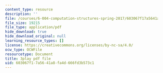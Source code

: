 ```yaml
---
content_type: resource
description: ''
file: /courses/6-004-computation-structures-spring-2017/603067f17a5641a8fa4d666fd3b573c1_m42nkRJwCKY.pdf
file_size: 19215
file_type: application/pdf
hide_download: true
hide_download_original: null
learning_resource_types: []
license: https://creativecommons.org/licenses/by-nc-sa/4.0/
ocw_type: OCWFile
resourcetype: Document
title: 3play pdf file
uid: 603067f1-7a56-41a8-fa4d-666fd3b573c1
---
```

